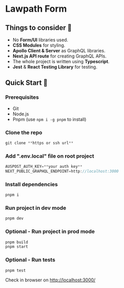 # Lawpath Form

## Things to consider 🤔

- No **Form/UI** libraries used.
- **CSS Modules** for styling.
- **Apollo Client & Server** as GraphQL libraries.
- **Next.js API route** for creating GraphQL APIs.
- The whole project is written using **Typescript**.
- **Jest** & **React Testing Library** for testing.

## Quick Start 🚀

### Prerequisites

- Git
- Node.js
- Pnpm (use `npm i -g pnpm` to install)

### Clone the repo

```js
git clone **https or ssh url**
```

### Add ".env.local" file on root project

```js
AUSPOST_AUTH_KEY=**your auth key**
NEXT_PUBLIC_GRAPHQL_ENDPOINT=http://localhost:3000
```

### Install dependencies

```js
pnpm i
```

### Run project in dev mode

```js
pnpm dev
```

### Optional - Run project in prod mode

```js
pnpm build
pnpm start
```

### Optional - Run tests

```js
pnpm test
```

Check in browser on [http://localhost:3000/](http://localhost:3000/)

